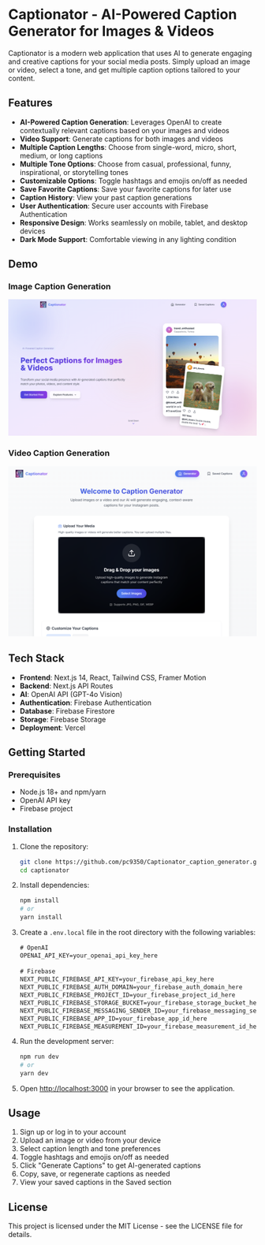 # Captionator - AI-Powered Caption Generator for Images & Videos

Captionator is a modern web application that uses AI to generate engaging and creative captions for your social media posts. Simply upload an image or video, select a tone, and get multiple caption options tailored to your content.

## Features

- **AI-Powered Caption Generation**: Leverages OpenAI to create contextually relevant captions based on your images and videos
- **Video Support**: Generate captions for both images and videos
- **Multiple Caption Lengths**: Choose from single-word, micro, short, medium, or long captions
- **Multiple Tone Options**: Choose from casual, professional, funny, inspirational, or storytelling tones
- **Customizable Options**: Toggle hashtags and emojis on/off as needed
- **Save Favorite Captions**: Save your favorite captions for later use
- **Caption History**: View your past caption generations
- **User Authentication**: Secure user accounts with Firebase Authentication
- **Responsive Design**: Works seamlessly on mobile, tablet, and desktop devices
- **Dark Mode Support**: Comfortable viewing in any lighting condition

## Demo

### Image Caption Generation
![Image Caption Demo](./public/demo/captionator_demo_img_1.png)

### Video Caption Generation
![Video Caption Demo](./public/demo/captionator_demo_img_2.png)

## Tech Stack

- **Frontend**: Next.js 14, React, Tailwind CSS, Framer Motion
- **Backend**: Next.js API Routes
- **AI**: OpenAI API (GPT-4o Vision)
- **Authentication**: Firebase Authentication
- **Database**: Firebase Firestore
- **Storage**: Firebase Storage
- **Deployment**: Vercel

## Getting Started

### Prerequisites

- Node.js 18+ and npm/yarn
- OpenAI API key
- Firebase project

### Installation

1. Clone the repository:
   ```bash
   git clone https://github.com/pc9350/Captionator_caption_generator.git
   cd captionator
   ```

2. Install dependencies:
   ```bash
   npm install
   # or
   yarn install
   ```

3. Create a `.env.local` file in the root directory with the following variables:
   ```
   # OpenAI
   OPENAI_API_KEY=your_openai_api_key_here

   # Firebase
   NEXT_PUBLIC_FIREBASE_API_KEY=your_firebase_api_key_here
   NEXT_PUBLIC_FIREBASE_AUTH_DOMAIN=your_firebase_auth_domain_here
   NEXT_PUBLIC_FIREBASE_PROJECT_ID=your_firebase_project_id_here
   NEXT_PUBLIC_FIREBASE_STORAGE_BUCKET=your_firebase_storage_bucket_here
   NEXT_PUBLIC_FIREBASE_MESSAGING_SENDER_ID=your_firebase_messaging_sender_id_here
   NEXT_PUBLIC_FIREBASE_APP_ID=your_firebase_app_id_here
   NEXT_PUBLIC_FIREBASE_MEASUREMENT_ID=your_firebase_measurement_id_here
   ```

4. Run the development server:
   ```bash
   npm run dev
   # or
   yarn dev
   ```

5. Open [http://localhost:3000](http://localhost:3000) in your browser to see the application.

## Usage

1. Sign up or log in to your account
2. Upload an image or video from your device
3. Select caption length and tone preferences
4. Toggle hashtags and emojis on/off as needed
5. Click "Generate Captions" to get AI-generated captions
6. Copy, save, or regenerate captions as needed
7. View your saved captions in the Saved section

## License

This project is licensed under the MIT License - see the LICENSE file for details.
